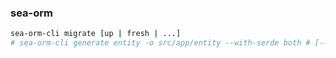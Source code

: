 ### sea-orm
```bash
sea-orm-cli migrate [up | fresh | ...]
# sea-orm-cli generate entity -o src/app/entity --with-serde both # [--lib]
```